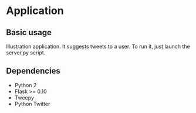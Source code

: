 # Application

## Basic usage

Illustration application. It suggests tweets to a user.
To run it, just launch the server.py script.

## Dependencies

* Python 2
* Flask >= 0.10
* Tweepy
* Python Twitter
